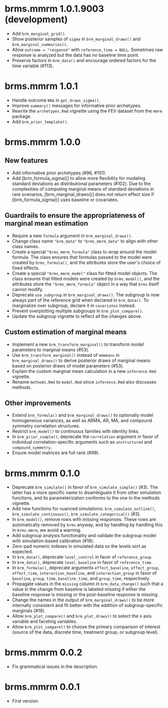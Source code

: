 # brms.mmrm 1.0.1.9003 (development)

* Add `brm_marginal_grid()`.
* Show posterior samples of `sigma` in `brm_marginal_draws()` and `brm_marginal_summaries()`.
* Allow `outcome = "response"` with `reference_time = NULL`. Sometimes raw response is analyzed but the data has no baseline time point.
* Preserve factors in `brm_data()` and encourage ordered factors for the time variable (#113). 

# brms.mmrm 1.0.1

* Handle outcome `NA`s in `get_draws_sigma()`.
* Improve `summary()` messages for informative prior archetypes.
* Rewrite the `archetypes.Rmd` vignette using the FEV dataset from the `mmrm` package.
* Add `brm_prior_template()`.

# brms.mmrm 1.0.0

## New features

* Add informative prior archetypes (#96, #101).
* Add [brm_formula_sigma()] to allow more flexibility for modeling standard deviations as distributional parameters (#102). Due to the complexities of computing marginal means of standard deviations in rare scenarios, [brm_marginal_draws()] does not return effect size if [brm_formula_sigma()] uses baseline or covariates.

## Guardrails to ensure the appropriateness of marginal mean estimation

* Require a new `formula` argument in `brm_marginal_draws()`.
* Change class name `"brm_data"` to `"brms_mmrm_data"` to align with other class names.
* Create a special `"brms_mmrm_formula"` class to wrap around the model formula. The class ensures that formulas passed to the model were created by `brms_formula()`, and the attributes store the user's choice of fixed effects.
* Create a special `"brms_mmrm_model"` class for fitted model objects. The class ensures that fitted models were created by `brms_model()`, and the attributes store the `"brms_mmrm_formula"` object in a way that `brms` itself cannot modify.
* Deprecate `use_subgroup` in `brm_marginal_draws()`. The subgroup is now always part of the reference grid when declared in `brm_data()`. To marginalize over subgroup, declare it in `covariates` instead.
* Prevent overplotting multiple subgroups in `brm_plot_compare()`.
* Update the subgroup vignette to reflect all the changes above.

## Custom estimation of marginal means

* Implement a new `brm_transform_marginal()` to transform model parameters to marginal means (#53).
* Use `brm_transform_marginal()` instead of `emmeans` in `brm_marginal_draws()` to derive posterior draws of marginal means based on posterior draws of model parameters (#53).
* Explain the custom marginal mean calculation in a new `inference.Rmd` vignette.
* Rename `methods.Rmd` to `model.Rmd` since `inference.Rmd` also discusses methods.

## Other improvements

* Extend `brm_formula()` and `brm_marginal_draws()` to optionally model homogeneous variances, as well as ARMA, AR, MA, and compound symmetry correlation structures.
* Restrict `brm_model()` to continuous families with identity links.
* In `brm_prior_simple()`, deprecate the `correlation` argument in favor of individual correlation-specific arguments such as `unstructured` and `compound_symmetry`.
* Ensure model matrices are full rank (#99).

# brms.mmrm 0.1.0

* Deprecate `brm_simulate()` in favor of `brm_simulate_simple()` (#3). The latter has a more specific name to disambiguate it from other simulation functions, and its parameterization conforms to the one in the methods vignette.
* Add new functions for nuanced simulations: `brm_simulate_outline()`, `brm_simulate_continuous()`, `brm_simulate_categorical()` (#3).
* In `brm_model()`, remove rows with missing responses. These rows are automatically removed by `brms` anyway, and by handling by handling this in `brms.mmrm`, we avoid a warning.
* Add subgroup analysis functionality and validate the subgroup model with simulation-based calibration (#18).
* Zero-pad numeric indexes in simulated data so the levels sort as expected.
* In `brm_data()`, deprecate `level_control` in favor of `reference_group`.
* In `brm_data()`, deprecate `level_baseline` in favor of `reference_time`.
* In `brm_formula()`, deprecate arguments `effect_baseline`, `effect_group`, `effect_time`, `interaction_baseline`, and `interaction_group` in favor of `baseline`, `group`, `time`, `baseline_time`, and `group_time`, respectively.
* Propagate values in the `missing` column in `brm_data_change()` such that a value in the change from baseline is labeled missing if either the baseline response is missing or the post-baseline response is missing.
* Change the names in the output of `brm_marginal_draws()` to be more internally consistent and fit better with the addition of subgroup-specific marginals (#18).
* Allow `brm_plot_compare()` and `brm_plot_draws()` to select the x axis variable and faceting variables.
* Allow `brm_plot_compare()` to choose the primary comparison of interest (source of the data, discrete time, treatment group, or subgroup level).

# brms.mmrm 0.0.2

* Fix grammatical issues in the description.

# brms.mmrm 0.0.1

* First version.
